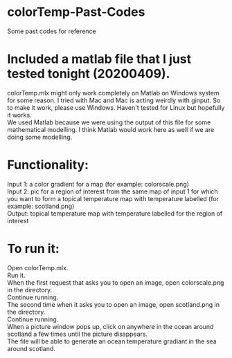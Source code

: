 # colorTemp-Past-Codes
Some past codes for reference

# Included a matlab file that I just tested tonight (20200409).
colorTemp.mlx might only work completely on Matlab on Windows system for some reason. I tried with Mac and Mac is acting weirdly with ginput. So to make it work, please use Windows. Haven't tested for Linux but hopefully it works.  
We used Matlab because we were using the output of this file for some mathematical modelling. I think Matlab would work here as well if we are doing some modelling.

# Functionality:
Input 1: a color gradient for a map (for example: colorscale.png)   
Input 2: pic for a region of interest from the same map of input 1 for which you want to form a topical temperature map with temperature labelled (for example: scotland.png)   
Output: topical temperature map with temperature labelled for the region of interest

# To run it:
Open colorTemp.mlx.   
Run it.  
When the first request that asks you to open an image, open colorscale.png in the directory.  
Continue running.  
The second time when it asks you to open an image, open scotland.png in the directory.  
Continue running.  
When a picture window pops up, click on anywhere in the ocean around scotland a few times until the picture disappears.  
The file will be able to generate an ocean temperature gradiant in the sea around scotland.
